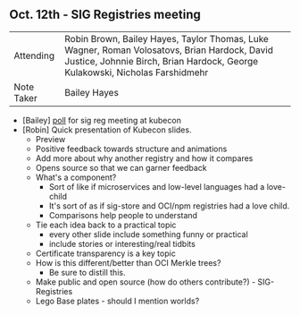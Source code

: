 ## Oct. 12th - SIG Registries meeting
	
|          |      |
| -------- | -------- |
| Attending  | Robin Brown, Bailey Hayes, Taylor Thomas, Luke Wagner, Roman Volosatovs, Brian Hardock, David Justice, Johnnie Birch, Brian Hardock, George Kulakowski, Nicholas Farshidmehr
| Note Taker | Bailey Hayes

- [Bailey] [poll](https://github.com/bytecodealliance/SIG-Registries/discussions/43) for sig reg meeting at kubecon
- [Robin] Quick presentation of Kubecon slides.
    - Preview
    - Positive feedback towards structure and animations
    - Add more about why another registry and how it compares
    - Opens source so that we can garner feedback
    - What's a component?
        - Sort of like if microservices and low-level languages had a love-child
        - It's sort of as if sig-store and OCI/npm registries had a love child.
        - Comparisons help people to understand
    - Tie each idea back to a practical topic
        - every other slide include something funny or practical
        - include stories or interesting/real tidbits
    - Certificate transparency is a key topic
    - How is this different/better than OCI Merkle trees?
        - Be sure to distill this.
    - Make public and open source (how do others contribute?) - SIG-Registries
    - Lego Base plates - should I mention worlds?
